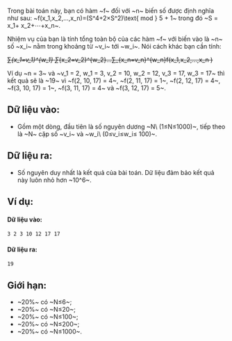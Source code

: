 Trong bài toán này, bạn có hàm ~f~ đối với ~n~ biến số được định nghĩa như sau: ~f(x_1,x_2,…,x_n)=(S^4+2×S^2)\text{ mod } 5 + 1~ trong đó ~S = x_1+ x_2+⋯+x_n~.

Nhiệm vụ của bạn là tính tổng toàn bộ của các hàm ~f~ với biến vào là ~n~ số ~x_i~ nằm trong khoảng từ ~v_i~ tới ~w_i~. Nói cách khác bạn cần tính:

~~∑_{x_1=v_1}^{w_1} ∑_{x_2=v_2}^{w_2}…∑_{x_n=v_n}^{w_n}f(x_1,x_2,…,x_n )~~

Ví dụ ~n = 3~ và ~v_1 = 2, w_1 = 3, v_2 = 10, w_2 = 12, v_3 = 17, w_3 = 17~ thì kết quả sẽ là ~19~ vì ~f(2, 10, 17) = 4~, ~f(2, 11, 17) = 1~, ~f(2, 12, 17) = 4~, ~f(3, 10, 17) = 1~, ~f(3, 11, 17) = 4~ và ~f(3, 12, 17) = 5~.

## Dữ liệu vào:
- Gồm một dòng, đầu tiên là số nguyên dương ~N\ (1≤N≤1000)~, tiếp theo là ~N~ cặp số ~v_i~ và ~w_i\ (0≤v_i≤w_i≤ 100)~.

## Dữ liệu ra:
- Số nguyên duy nhất là kết quả của bài toán. Dữ liệu đảm bảo kết quả này luôn nhỏ hơn ~10^6~.

## Ví dụ:
#### Dữ liệu vào:
```
3 2 3 10 12 17 17
```

#### Dữ liệu ra:
```
19
```

## Giới hạn:
- ~20\%~ có ~N≤6~;
- ~20\%~ có ~N≤20~;
- ~20\%~ có ~N≤100~;
- ~20\%~ có ~N≤200~;
- ~20\%~ có ~N≤1000~.